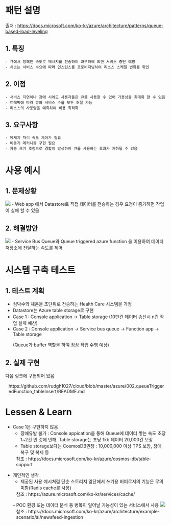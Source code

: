 # 패턴 설명
 출처 : https://docs.microsoft.com/ko-kr/azure/architecture/patterns/queue-based-load-leveling
 
## 1. 특징
    - 큐에서 정해진 속도로 메시지를 전송하여 과부하에 의한 서비스 중단 예방
    - 치솟는 서비스 수요에 따라 인스턴스를 프로비저닝하여 리소스 스케일 변화를 확인
    
## 2. 이점
    - 서비스 지연이나 장애 시에도 사용자들은 큐를 사용할 수 있어 가용성을 최대화 할 수 있음
    - 트레픽에 따라 큐와 서비스 수를 모두 조절 가능
    - 리소스의 사용량을 예측하여 비용 최적화
    
## 3. 요구사항
    - 메세지 처리 속도 제어가 필요
    - 비동기 메커니즘 구현 필요
    - 자동 크기 조정으로 경합이 발생하여 큐를 사용하는 효과가 저하될 수 있음

# 사용 예시

## 1. 문제상황
<img src="https://docs.microsoft.com/ko-kr/azure/architecture/patterns/_images/queue-based-load-leveling-overwhelmed.png"></img>
    - Web app 에서 Datastore로 직접 데이터를 전송하는 경우 요청이 증가하면 작업이 실패 할 수 있음
   
## 2. 해결방안
<img src="https://docs.microsoft.com/ko-kr/azure/architecture/patterns/_images/queue-based-load-leveling-function.png"></img>
    - Service Bus Queue와 Queue triggered azure function 을 이용하여 데이터 저장소에 전달하는 속도를 제어
   
# 시스템 구축 테스트
## 1. 테스트 계획
- 심박수와 체온을 초단위로 전송하는 Health Care 시스템을 가정
- Datastore는 Azure table storage로 구현
- Case 1 : Console application -> Table storage (10만건 데이터 송신시 n건 작업 실패 예상)
- Case 2 : Console application -> Service bus queue -> Function app -> Table storage
           <p>(Queue가 buffer 역할을 하여 정상 작업 수행 예상)</p>

## 2. 실제 구현
다음 링크에 구현되어 있음
<p style="margin-top: 0px; margin-left: 10px;">https://github.com/rudgh1027/cloud/blob/master/azure/002.queueTriggeredFunction_tableInsert/README.md</p>

# Lessen & Learn
- Case 1은 구현하지 않음
  - 장애유발 불가 : Console appication을 통해 Queue에 데이터 쌓는 속도 초당 1~2건 인 것에 반해, Table storage는 초당 1kb 데이터 20,000건 보장
  - Table storage보다는 CosmosDB권장 : 10,000,000 이상 TPS 보장, 장애 복구 및 복제 등 
  <p style="margin-top: 0px; margin-left: 10px;">참조 : https://docs.microsoft.com/ko-kr/azure/cosmos-db/table-support</p>
- 개인적인 생각
  - 제공된 사용 예시처럼 단순 스토리지 앞단에서 쓰기용 버퍼로서의 기능은 무의미함(Radis cache를 사용)
   <p style="margin-top: 0px; margin-left: 10px;">참조 : https://azure.microsoft.com/ko-kr/services/cache/</p>
  - POC 환경 또는 데이터 분석 등 병목이 일어날 가능성이 있는 서비스에서 사용
   <img src="https://docs.microsoft.com/ko-kr/azure/architecture/example-scenario/ai/media/mass-ingestion-newsfeeds-architecture.png"></img>
   <p style="margin-top: 0px; margin-left: 10px;">참조 : https://docs.microsoft.com/ko-kr/azure/architecture/example-scenario/ai/newsfeed-ingestion</p>
